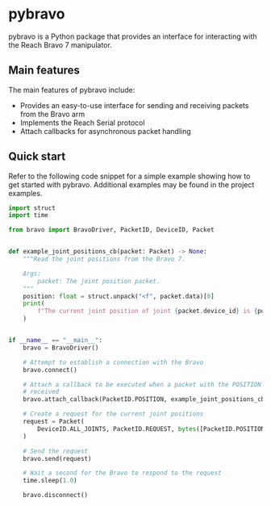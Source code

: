 # pybravo

pybravo is a Python package that provides an interface for interacting
with the Reach Bravo 7 manipulator.

## Main features

The main features of pybravo include:

- Provides an easy-to-use interface for sending and receiving packets from the
  Bravo arm
- Implements the Reach Serial protocol
- Attach callbacks for asynchronous packet handling

## Quick start

Refer to the following code snippet for a simple example showing how to get
started with pybravo. Additional examples may be found in the project examples.

```python
import struct
import time

from bravo import BravoDriver, PacketID, DeviceID, Packet


def example_joint_positions_cb(packet: Packet) -> None:
    """Read the joint positions from the Bravo 7.

    Args:
        packet: The joint position packet.
    """
    position: float = struct.unpack("<f", packet.data)[0]
    print(
        f"The current joint position of joint {packet.device_id} is {position}"
    )


if __name__ == "__main__":
    bravo = BravoDriver()

    # Attempt to establish a connection with the Bravo
    bravo.connect()

    # Attach a callback to be executed when a packet with the POSITION ID is
    # received
    bravo.attach_callback(PacketID.POSITION, example_joint_positions_cb)

    # Create a request for the current joint positions
    request = Packet(
        DeviceID.ALL_JOINTS, PacketID.REQUEST, bytes([PacketID.POSITION])
    )

    # Send the request
    bravo.send(request)

    # Wait a second for the Bravo to respond to the request
    time.sleep(1.0)

    bravo.disconnect()
```
